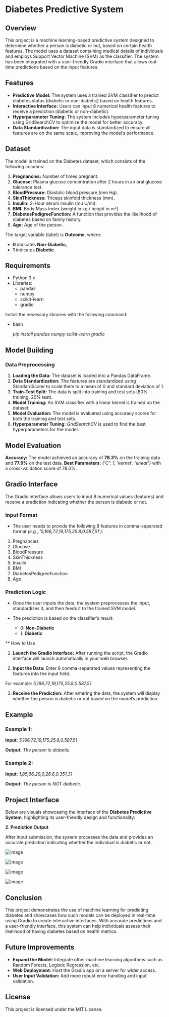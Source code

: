 # Diabetes Predictive System

## Overview

This project is a machine learning-based predictive system designed to determine whether a person is diabetic or not, based on certain health features. The model uses a dataset containing medical details of individuals and employs Support Vector Machine (SVM) as the classifier. The system has been integrated with a user-friendly Gradio interface that allows real-time predictions based on the input features.

## Features

* **Predictive Model:** The system uses a trained SVM classifier to predict diabetes status (diabetic or non-diabetic) based on health features.
* **Interactive Interface:** Users can input 8 numerical health features to receive a prediction (diabetic or non-diabetic).
* **Hyperparameter Tuning:** The system includes hyperparameter tuning using GridSearchCV to optimize the model for better accuracy.
* **Data Standardization:** The input data is standardized to ensure all features are on the same scale, improving the model’s performance.

## Dataset

The model is trained on the Diabetes dataset, which consists of the following columns:

1. **Pregnancies:** Number of times pregnant.
2. **Glucose:** Plasma glucose concentration after 2 hours in an oral glucose tolerance test.
3. **BloodPressure:** Diastolic blood pressure (mm Hg).
4. **SkinThickness:** Triceps skinfold thickness (mm).
5. **Insulin:** 2-Hour serum insulin (mu U/ml).
6. **BMI:** Body Mass Index (weight in kg / height in m²).
7. **DiabetesPedigreeFunction:** A function that provides the likelihood of diabetes based on family history.
8. **Age:** Age of the person.
   
The target variable (label) is **Outcome**, where:

* **0** indicates **Non-Diabetic**,
* **1** indicates **Diabetic**.
  
## Requirements
* Python 3.x
* Libraries:
  * pandas
  * numpy
  * scikit-learn
  * gradio

Install the necessary libraries with the following command:
* bash

  *pip install pandas numpy scikit-learn gradio*

## Model Building

### Data Preprocessing

1. **Loading the Data:** The dataset is loaded into a Pandas DataFrame.
2. **Data Standardization:** The features are standardized using StandardScaler to scale them to a mean of 0 and standard deviation of 1.
3. **Train-Test Split:** The data is split into training and test sets (80% training, 20% test).
4. **Model Training:** An SVM classifier with a linear kernel is trained on the dataset.
5. **Model Evaluation:** The model is evaluated using accuracy scores for both the training and test sets.
6. **Hyperparameter Tuning:** *GridSearchCV* is used to find the best hyperparameters for the model.

## Model Evaluation
**Accuracy:** The model achieved an accuracy of **78.3%** on the training data and **77.9%** on the test data.
**Best Parameters:** *{'C': 1, 'kernel': 'linear'}* with a cross-validation score of 78.0%.

## Gradio Interface

The Gradio interface allows users to input 8 numerical values (features) and receive a prediction indicating whether the person is diabetic or not.

### Input Format

* The user needs to provide the following 8 features in comma-separated format *(e.g., '5,166,72,19,175,25.8,0.587,51')*:

1. Pregnancies
2. Glucose
3. BloodPressure
4. SkinThickness
5. Insulin
6. BMI
7. DiabetesPedigreeFunction
8. Age

### Prediction Logic

* Once the user inputs the data, the system preprocesses the input, standardizes it, and then feeds it to the trained SVM model.

* The prediction is based on the classifier’s result:
  * *0*: **Non-Diabetic**
  * *1*: **Diabetic**

** How to Use

1. **Launch the Gradio Interface:** After running the script, the Gradio interface will launch automatically in your web browser.

2. **Input the Data:** Enter 8 comma-separated values representing the features into the input field.

For example:
*5,166,72,19,175,25.8,0.587,51*

3. **Receive the Prediction:** After entering the data, the system will display whether the person is diabetic or not based on the model’s prediction.

## Example

### Example 1:

**Input:** *5,166,72,19,175,25.8,0.587,51*

**Output:** *The person is diabetic.*

### Example 2:

**Input:** *1,85,66,29,0,26.6,0.351,31*

**Output:** *The person is NOT diabetic.*

## Project Interface

Below are visuals showcasing the interface of the **Diabetes Predictive System**, highlighting its user-friendly design and functionality:


**2. Prediction Output** 

After input submission, the system processes the data and provides an accurate prediction indicating whether the individual is diabetic or not.

![image](https://github.com/user-attachments/assets/b93add4c-4956-4c5e-8d17-77da03c24531)
</br>

![image](https://github.com/user-attachments/assets/d9c68598-4fde-4b99-a139-8291386d8dce)
</br>

![image](https://github.com/user-attachments/assets/d1bd6d3d-315c-4592-9af3-089a24d3ae3b)
</br>

![image](https://github.com/user-attachments/assets/389e7d71-bac9-4fba-afae-e88b421578dc)
</br>




## Conclusion

This project demonstrates the use of machine learning for predicting diabetes and showcases how such models can be deployed in real-time using Gradio to create interactive interfaces. With accurate predictions and a user-friendly interface, this system can help individuals assess their likelihood of having diabetes based on health metrics.

## Future Improvements

* **Expand the Model:** Integrate other machine learning algorithms such as Random Forests, Logistic Regression, etc.
* **Web Deployment:** Host the Gradio app on a server for wider access.
* **User Input Validation:** Add more robust error handling and input validation.

## License

This project is licensed under the MIT License.

